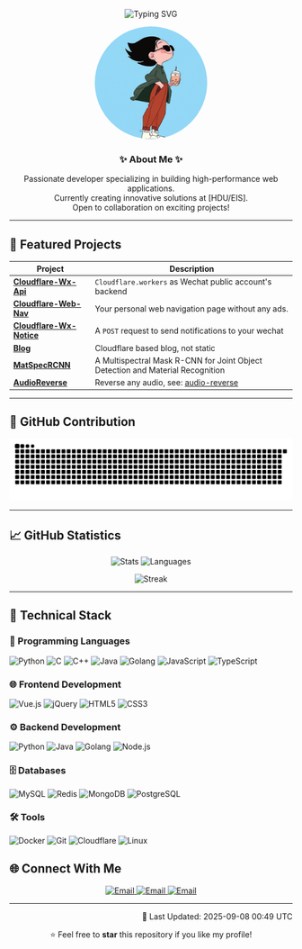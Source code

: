 <p align="center">
  <img src="https://readme-typing-svg.demolab.com?font=Fira+Code&pause=1000&center=true&width=435&lines=%F0%9F%91%8B+Hi%2C+I'm+[Tinger-X];%F0%9F%92%BB+Full-Stack+Developer;%F0%9F%93%9D+Open+Source+Contributor" alt="Typing SVG">
</p>

<div align="center">
  <img src="assets/profile.png" alt="Profile Photo" width="200" height="200" style="border-radius:50%;">
</div>

<h3 align="center">✨ About Me ✨</h3>
<p align="center">
  Passionate developer specializing in building high-performance web applications.
  <br>Currently creating innovative solutions at [HDU/EIS].
  <br>Open to collaboration on exciting projects!
</p>

---

## 🚀 Featured Projects

| Project                                                                      | Description                                                                    |
|------------------------------------------------------------------------------|--------------------------------------------------------------------------------|
| **[Cloudflare-Wx-Api](https://github.com/Tinger-X/cloudflare-wx-api)**       | `Cloudflare.workers` as Wechat public account's backend                        |
| **[Cloudflare-Web-Nav](https://github.com/Tinger-X/cloudflare-web-nav)**     | Your personal web navigation page without any ads.                             |
| **[Cloudflare-Wx-Notice](https://github.com/Tinger-X/cloudflare-wx-notice)** | A `POST` request to send notifications to your wechat                          |
| **[Blog](https://github.com/Tinger-X/blog)**                                 | Cloudflare based blog, not static                                              |
| **[MatSpecRCNN](https://github.com/Tinger-X/MatSpecRCNN)**                   | A Multispectral Mask R-CNN for Joint Object Detection and Material Recognition |
| **[AudioReverse](https://github.com/Tinger-X/audio-reverse)**                | Reverse any audio, see: [audio-reverse](https://audio.tinger.host/)            |

---

## 🐍 GitHub Contribution

![](https://raw.githubusercontent.com/Tinger-X/Tinger-X/main/assets/github-contribution-grid-snake.svg)

---

## 📈 GitHub Statistics

<p align="center">
  <img height="180em" src="https://github-readme-stats.vercel.app/api?username=Tinger-X&show_icons=true&theme=tokyonight&include_all_commits=true&count_private=true" alt="Stats">
  <img height="180em" src="https://github-readme-stats.vercel.app/api/top-langs/?username=Tinger-X&layout=compact&theme=tokyonight" alt="Languages">
</p>
<p align="center">
  <img src="https://github-readme-streak-stats.herokuapp.com/?user=Tinger-X&theme=tokyonight" alt="Streak">
</p>

---

## 🔧 Technical Stack

### 🧠 Programming Languages

![Python](https://img.shields.io/badge/Python-3776AB?style=for-the-badge&logo=python&logoColor=white)
![C](https://img.shields.io/badge/C-A8B9CC?style=for-the-badge&logo=c&logoColor=black)
![C++](https://img.shields.io/badge/C++-00599C?style=for-the-badge&logo=c%2B%2B&logoColor=white)
![Java](https://img.shields.io/badge/Java-ED8B00?style=for-the-badge&logo=openjdk&logoColor=white)
![Golang](https://img.shields.io/badge/Golang-00ADD8?style=for-the-badge&logo=go&logoColor=white)
![JavaScript](https://img.shields.io/badge/JavaScript-F7DF1E?style=for-the-badge&logo=javascript&logoColor=black)
![TypeScript](https://img.shields.io/badge/TypeScript-3178C6?style=for-the-badge&logo=typescript&logoColor=white)

### 🌐 Frontend Development

![Vue.js](https://img.shields.io/badge/Vue.js-4FC08D?style=for-the-badge&logo=vuedotjs&logoColor=white)
![jQuery](https://img.shields.io/badge/jQuery-0769AD?style=for-the-badge&logo=jquery&logoColor=white)
![HTML5](https://img.shields.io/badge/HTML5-E34F26?style=for-the-badge&logo=html5&logoColor=white)
![CSS3](https://img.shields.io/badge/CSS3-1572B6?style=for-the-badge&logo=css3&logoColor=white)

### ⚙️ Backend Development

![Python](https://img.shields.io/badge/Python-3776AB?style=for-the-badge&logo=python&logoColor=white)
![Java](https://img.shields.io/badge/Java-ED8B00?style=for-the-badge&logo=openjdk&logoColor=white)
![Golang](https://img.shields.io/badge/Go-00ADD8?style=for-the-badge&logo=go&logoColor=white)
![Node.js](https://img.shields.io/badge/Node.js-339933?style=for-the-badge&logo=nodedotjs&logoColor=white)

### 🗄️ Databases

![MySQL](https://img.shields.io/badge/MySQL-4479A1?style=for-the-badge&logo=mysql&logoColor=white)
![Redis](https://img.shields.io/badge/Redis-DC382D?style=for-the-badge&logo=redis&logoColor=white)
![MongoDB](https://img.shields.io/badge/MongoDB-47A248?style=for-the-badge&logo=mongodb&logoColor=white)
![PostgreSQL](https://img.shields.io/badge/PostgreSQL-4169E1?style=for-the-badge&logo=postgresql&logoColor=white)

### 🛠️ Tools

![Docker](https://img.shields.io/badge/Docker-2496ED?style=for-the-badge&logo=docker&logoColor=white)
![Git](https://img.shields.io/badge/Git-F05032?style=for-the-badge&logo=git&logoColor=white)
![Cloudflare](https://img.shields.io/badge/Cloudflare-F58220?style=for-the-badge&logo=cloudflare&logoColor=white)
![Linux](https://img.shields.io/badge/Linux-2B406D?style=for-the-badge&logo=linux&logoColor=white)

## 🌐 Connect With Me

<p align="center">
  <a href="mailto:email@tingerx.com">
    <img src="https://img.shields.io/badge/Email-D14836?style=for-the-badge&logo=gmail&logoColor=white" alt="Email">
  </a>
  <a href="mailto:email@tinger.host">
    <img src="https://img.shields.io/badge/Email-1DA1F2?style=for-the-badge&logo=gmail&logoColor=white" alt="Email">
  </a>
  <a href="mailto:xxx.tinger@gmail.com">
    <img src="https://img.shields.io/badge/Email-000000.svg?style=for-the-badge&logo=gmail&logoColor=white" alt="Email">
  </a>
</p>

---

<p align="right">
🔄 Last Updated: <!-- DYNAMIC_TIMESTAMP:START -->2025-09-08 00:49 UTC<!-- DYNAMIC_TIMESTAMP:END -->
</p>

<div align="center">
  ⭐ Feel free to <strong>star</strong> this repository if you like my profile!
</div>
